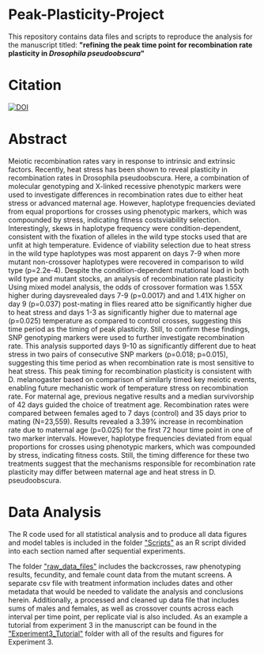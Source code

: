 # Peak-Plasticity-Project
This repository contains data files and scripts to reproduce the analysis for the manuscript titled: **"refining the peak time point for recombination rate plasticity in *Drosophila pseudoobscura*"**

# Citation

[![DOI](https://zenodo.org/badge/254474381.svg)](https://zenodo.org/badge/latestdoi/254474381)

# Abstract
Meiotic recombination rates vary in response to intrinsic and extrinsic factors. Recently, heat stress has been shown to reveal plasticity in recombination rates in Drosophila pseudoobscura. Here, a combination of molecular genotyping and X-linked recessive phenotypic markers were used to investigate differences in recombination rates due to either heat stress or advanced maternal age. However, haplotype frequencies deviated from equal proportions for crosses using phenotypic markers, which was compounded by stress, indicating fitness costsviability selection. Interestingly, skews in haplotype frequency were condition-dependent, consistent with the fixation of alleles in the wild type stocks used that are unfit at high temperature. Evidence of viability selection due to heat stress in the wild type haplotypes was most apparent on days 7-9 when more mutant non-crossover haplotypes were recovered in comparison to wild type (p=2.2e-4). Despite the condition-dependent mutational load in both wild type and mutant stocks, an analysis of recombination rate plasticity Using mixed model analysis, the odds of crossover formation was 1.55X higher during daysrevealed days 7-9 (p=0.0017) and and 1.41X higher on day 9 (p=0.037) post-mating in flies reared atto be significantly higher due to heat stress and days 1-3 as significantly higher due to maternal age (p=0.025) temperature as compared to control crosses, suggesting this time period as the timing of peak plasticity. Still, to confirm these findings, SNP genotyping markers were used to further investigate recombination rate. This analysis supported days 9-10 as significantly different due to heat stress in two pairs of consecutive SNP markers (p=0.018; p=0.015), suggesting this time period as when recombination rate is most sensitive to heat stress. This peak timing for recombination plasticity is consistent with D. melanogaster based on comparison of similarly timed key meiotic events, enabling future mechanistic work of temperature stress on recombination rate. For maternal age, previous negative results and a median survivorship of 42 days guided the choice of treatment age. Recombination rates were compared between females aged to 7 days (control) and 35 days prior to mating (N=23,559). Results revealed a 3.39% increase in recombination rate due to maternal age (p=0.025) for the first 72 hour time point in one of two marker intervals. However, haplotype frequencies deviated from equal proportions for crosses using phenotypic markers, which was compounded by stress, indicating fitness costs. Still, the timing difference for these two treatments suggest that the mechanisms responsible for recombination rate plasticity may differ between maternal age and heat stress in D. pseudoobscura.


# Data Analysis

The R code used for all statistical analysis and to produce all data figures and model tables is included in the folder ["Scripts"](https://github.com/StevisonLab/Peak-Plasticity-Project/tree/master/Scripts) as an R script divided into each section named after sequential experiments. 

The folder ["raw_data_files"](https://github.com/StevisonLab/Peak-Plasticity-Project/tree/master/raw_data_files) includes the backcrosses, raw phenotyping results, fecundity, and female count data from the mutant screens. A separate csv file with treatment information includes dates and other metadata that would be needed to validate the analysis and conclusions herein. Additionally, a processed and cleaned up data file that includes sums of males and females, as well as crossover counts across each interval per time point, per replicate vial is also included. 
As an example a tutorial from experiment 3 in the manuscript can be found in the ["Experiment3_Tutorial"](https://github.com/StevisonLab/Peak-Plasticity-Project/tree/master/Experiment3_Tutorial) folder with all of the results and figures for Experiment 3.
